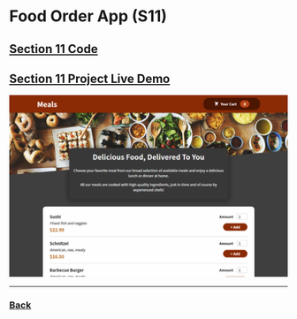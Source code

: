 # Food Order App (S11)

## [Section 11 Code](../../Projects/05-order-food-app/S11-project/)

## [Section 11 Project Live Demo](https://food-order-v1.vercel.app/)

![Screen](../../screens/food-app.png)

---

### [Back](../readme.md)
